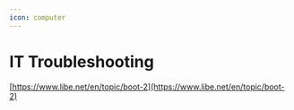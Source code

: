 ```yaml
---
icon: computer
---
```


# IT Troubleshooting

[https://www.libe.net/en/topic/boot-2](https://www.libe.net/en/topic/boot-2)
